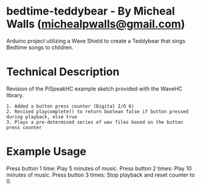 bedtime-teddybear - By Micheal Walls (michealpwalls@gmail.com)
===============================================================

  Arduino project utilizing a Wave Shield to create a Teddybear that sings Bedtime songs to children.



Technical Description
======================

  Revision of the PiSpeakHC example sketch provided with the WaveHC library.

    1. Added a button press counter (Digital I/O 6)
    2. Revised playcomplete() to return boolean false if button pressed during playback, else true
    3. Plays a pre-determined series of wav files based on the button press counter



Example Usage
==============

  Press button 1 time:  Play 5 minutes of music.
  Press button 2 times: Play 10 minutes of music.
  Press button 3 times: Stop playback and reset counter to 0.

  
